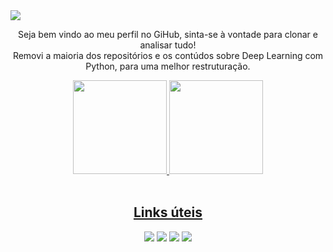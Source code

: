 <img src='https://user-images.githubusercontent.com/61066188/167682899-5924b626-267f-4eb6-93a3-923c2e545354.png'>

<p align="center">Seja bem vindo ao meu perfil no GiHub, sinta-se à vontade para clonar e analisar tudo! <br> Removi a maioria dos repositórios e os contúdos sobre Deep Learning com Python, para uma melhor restruturação.</p>
<div align="center">
  <a href="https://github.com/c4st1lh0">
  <img height="150em" src="https://github-readme-streak-stats.herokuapp.com/?user=castpy&theme=github-dark-blue">
  <img height="150em" src="https://github-readme-stats.vercel.app/api/top-langs/?username=castpy&layout=compact&langs_count=7&theme=github_dark"/>
</div>
<br>
<div align="center">
  <h2>Links úteis</h2>
  <a href="https://www.instagram.com/marcus_castpy/" target"_blank"><img src="https://img.icons8.com/fluency/48/000000/instagram-new.png"/></a>
  <a href="https://www.facebook.com/c4st1lh0/" target"_blank"><img src="https://img.icons8.com/fluency/48/000000/facebook-new.png"/></a>
  <a href="https://www.linkedin.com/in/c4st1lh0/" target"_blank"><img src="https://img.icons8.com/fluency/48/000000/linkedin-circled.png"/></a>
  <a href="https://castpy.github.io/" target"_blank"><img src="https://img.icons8.com/fluency/48/000000/internet.png"/></a>
</div>
